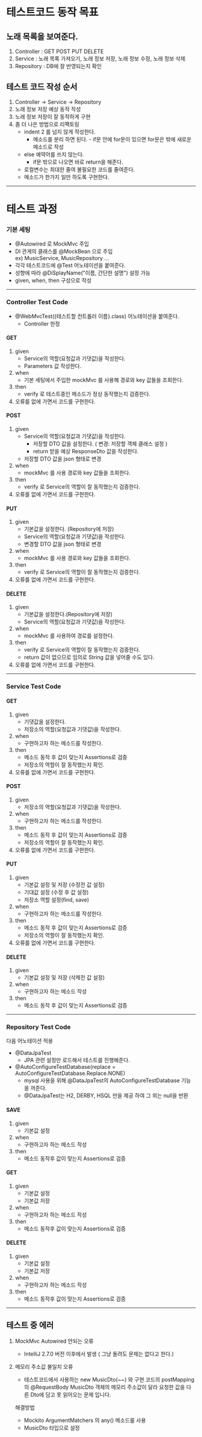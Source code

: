 # 테스트코드 동작 목표

## 노래 목록을 보여준다.
1. Controller : GET POST PUT DELETE
2. Service : 노래 목록 가져오기, 노래 정보 저장, 노래 정보 수정, 노래 정보 삭제
3. Repository : DB에 잘 반영되는지 확인

## 테스트 코드 작성 순서
1. Controller -> Service -> Repository
2. 노래 정보 저장 예상 동작 작성
3. 노래 정보 저장이 잘 동작하게 구현
4. 좀 더 나은 방법으로 리팩토링
    - indent 2 를 넘지 않게 작성한다.
      - 메소드를 분리 하면 된다. - if문 안에 for문이 있으면 for문은 밖에 새로운 메소드로 작성
    - else 예약어를 쓰지 않는다.
      - if문 밖으로 나오면 바로 return을 해준다.
    - 로컬변수는 최대한 줄여 불필요한 코드를 줄여준다.
    - 메소드가 한가지 일만 하도록 구현한다.
   
---

# 테스트 과정

### 기본 세팅
- @Autowired 로 MockMvc 주입
- DI 관게의 클래스를 @MockBean 으로 주입  
  ex) MusicService, MusicRepository ...
- 각각 테스트코드에 @Test 어노테이션을 붙여준다.
- 성향에 따라 @DiSplayName("이름, 간단한 설명") 설정 가능
- given, when, then 구성으로 작성

---

### Controller Test Code 
- @WebMvcTest({테스트할 컨트롤러 이름}.class) 어노테이션을 붙여준다.  
  - Controller 한정

#### GET
1. given 
   - Service의 역할(요청값과 기댓값)을 작성한다.
   - Parameters 값 작성한다.
2. when 
   - 기본 세팅에서 주입한 mockMvc 를 사용해 경로와 key 값들을 조회한다.
3. then 
   - verify 로 테스트중인 메소드가 정상 동작했는지 검증한다.
4. 오류를 없에 가면서 코드를 구현한다.

#### POST
1. given 
   - Service의 역할(요청값과 기댓값)을 작성한다.
     - 저장할 DTO 값을 설정한다. ( 변경: 저장할 객체 클래스 설정 )
     - return 받을 예상 ResponseDto 값을 작성한다.
   - 저장할 DTO 값을 json 형태로 변경
2. when
   - mockMvc 를 사용 경로와 key 값들을 조회한다.
3. then
   - verify 로 Service의 역할이 잘 동작했는지 검증한다.
4. 오류를 없에 가면서 코드를 구현한다.

#### PUT
1. given 
   - 기본값을 설정한다. (Repository에 저장)
   - Service의 역할(요청값과 기댓값)을 작성한다.
   - 변경할 DTO 값을 json 형태로 변경
2. when
   - mockMvc 를 사용 경로와 key 값들을 조회한다.
3. then
   - verify 로 Service의 역할이 잘 동작했는지 검증한다.
4. 오류를 없에 가면서 코드를 구현한다.

#### DELETE
1. given
   - 기본값을 설정한다.(Repository에 저장)
   - Service의 역할(요청값과 기댓값)을 작성한다.
2. when
   - mockMvc 를 사용하여 경로를 설정한다.
3. then
   - verify 로 Service의 역할이 잘 동작했는지 검증한다.
   - return 값이 없으므로 임의로 String 값을 넣어줄 수도 있다.
4. 오류를 없에 가면서 코드를 구현한다.

---

### Service Test Code

#### GET
1. given
   - 기댓값을 설정한다. 
   - 저장소의 역할(요청값과 기댓값)을 작성한다.
2. when
   - 구현하고자 하는 메소드를 작성한다.
3. then
   - 메소드 동작 후 값이 맞는지 Assertions로 검증
   - 저장소의 역할이 잘 동작했는지 확인.
4. 오류를 없에 가면서 코드를 구현한다.

#### POST
1. given
   - 저장소의 역할(요청값과 기댓값)을 작성한다.
2. when
   - 구현하고자 하는 메소드를 작성한다.
3. then
   - 메소드 동작 후 값이 맞는지 Assertions로 검증
   - 저장소의 역할이 잘 동작했는지 확인.
4. 오류를 없에 가면서 코드를 구현한다.

#### PUT
1. given
   - 기본값 설정 및 저장 (수정전 값 설정)
   - 기대값 설정 (수정 후 값 설정)
   - 저장소 역할 설정(find, save)
2. when
   - 구현하고자 하는 메소드를 작성한다.
3. then
   - 메소드 동작 후 값이 맞는지 Assertions로 검증
   - 저장소의 역할이 잘 동작했는지 확인.
4. 오류를 없에 가면서 코드를 구현한다.

#### DELETE
1. given
   - 기본값 설정 및 저장 (삭제전 값 설정)
2. when
   - 구현하고자 하는 메소드 작성
3. then
   - 메소드 동작 후 값이 맞는지 Assertions로 검증

---

### Repository Test Code
다음 어노테이션 적용
- @DataJpaTest
  - JPA 관련 설정만 로드해서 테스트를 진행해준다.
- @AutoConfigureTestDatabase(replace = AutoConfigureTestDatabase.Replace.NONE)
   - mysql 사용을 위해 @DataJpaTest의 AutoConfigureTestDatabase 기능을 꺼준다.
   - @DataJpaTest는 H2, DERBY, HSQL 만을 제공 하여 그 외는 null을 반환


#### SAVE 
1. given 
   - 기본값 설정 
2. when
   - 구현하고자 하는 메소드 작성
3. then 
   - 메소드 동작후 값이 맞는지 Assertions로 검증

#### GET
1. given
   - 기본값 설정
   - 기본값 저장
2. when
   - 구현하고자 하는 메소드 작성
3. then
   - 메소드 동작후 값이 맞는지 Assertions로 검증

#### DELETE
1. given
   - 기본값 설정
   - 기본값 저장
2. when
   - 구현하고자 하는 메소드 작성
3. then
   - 메소드 동작후 값이 맞는지 Assertions로 검증

---

## 테스트 중 에러

1. MockMvc Autowired 안되는 오류
    - IntelliJ 2.7.0 버전 이후에서 발생 ( 그냥 돌려도 문제는 없다고 한다.)

2. 메모리 주소값 불일치 오류
   - 테스트코드에서 사용하는 new MusicDto(~~) 와 구현 코드의 postMapping의 @RequestBody MusicDto 객체의
     메모리 주소값이 달라 요청한 값을 다른 Dto에 담고 못 읽어오는 문제 입니다.  

   해결방법
   - Mockito ArgumentMatchers 의 any() 메소드를 사용
   - MusicDto 타입으로 설정 